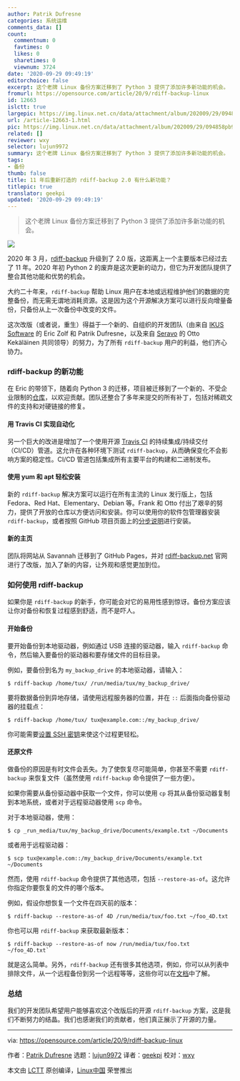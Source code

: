 ```yaml
---
author: Patrik Dufresne
categories: 系统运维
comments_data: []
count:
  commentnum: 0
  favtimes: 0
  likes: 0
  sharetimes: 0
  viewnum: 3724
date: '2020-09-29 09:49:19'
editorchoice: false
excerpt: 这个老牌 Linux 备份方案迁移到了 Python 3 提供了添加许多新功能的机会。
fromurl: https://opensource.com/article/20/9/rdiff-backup-linux
id: 12663
islctt: true
largepic: https://img.linux.net.cn/data/attachment/album/202009/29/094858pb9pa3sppsq9x5z1.jpg
url: /article-12663-1.html
pic: https://img.linux.net.cn/data/attachment/album/202009/29/094858pb9pa3sppsq9x5z1.jpg.thumb.jpg
related: []
reviewer: wxy
selector: lujun9972
summary: 这个老牌 Linux 备份方案迁移到了 Python 3 提供了添加许多新功能的机会。
tags:
- 备份
thumb: false
title: 11 年后重新打造的 rdiff-backup 2.0 有什么新功能？
titlepic: true
translator: geekpi
updated: '2020-09-29 09:49:19'
---
```



> 
> 这个老牌 Linux 备份方案迁移到了 Python 3 提供了添加许多新功能的机会。
> 
> 
> 


![](/data/attachment/album/202009/29/094858pb9pa3sppsq9x5z1.jpg)


2020 年 3 月，[rdiff-backup](https://rdiff-backup.net/) 升级到了 2.0 版，这距离上一个主要版本已经过去了 11 年。2020 年初 Python 2 的废弃是这次更新的动力，但它为开发团队提供了整合其他功能和优势的机会。


大约二十年来，`rdiff-backup` 帮助 Linux 用户在本地或远程维护他们的数据的完整备份，而无需无谓地消耗资源。这是因为这个开源解决方案可以进行反向增量备份，只备份从上一次备份中改变的文件。


这次改版（或者说，重生）得益于一个新的、自组织的开发团队（由来自 [IKUS Software](https://www.ikus-soft.com/en/) 的 Eric Zolf 和 Patrik Dufresne，以及来自 [Seravo](https://seravo.fi/english) 的 Otto Kekäläinen 共同领导）的努力，为了所有 `rdiff-backup` 用户的利益，他们齐心协力。


### rdiff-backup 的新功能


在 Eric 的带领下，随着向 Python 3 的迁移，项目被迁移到了一个新的、不受企业限制的[仓库](https://github.com/rdiff-backup/rdiff-backup)，以欢迎贡献。团队还整合了多年来提交的所有补丁，包括对稀疏文件的支持和对硬链接的修复。


#### 用 Travis CI 实现自动化


另一个巨大的改进是增加了一个使用开源 [Travis CI](https://en.wikipedia.org/wiki/Travis_CI) 的持续集成/持续交付（CI/CD）管道。这允许在各种环境下测试 `rdiff-backup`，从而确保变化不会影响方案的稳定性。CI/CD 管道包括集成所有主要平台的构建和二进制发布。


#### 使用 yum 和 apt 轻松安装


新的 `rdiff-backup` 解决方案可以运行在所有主流的 Linux 发行版上，包括 Fedora、Red Hat、Elementary、Debian 等。Frank 和 Otto 付出了艰辛的努力，提供了开放的仓库以方便访问和安装。你可以使用你的软件包管理器安装 `rdiff-backup`，或者按照 GitHub 项目页面上的[分步说明](https://github.com/rdiff-backup/rdiff-backup#installation)进行安装。


#### 新的主页


团队将网站从 Savannah 迁移到了 GitHub Pages，并对 [rdiff-backup.net](https://rdiff-backup.net/) 官网进行了改版，加入了新的内容，让外观和感觉更加到位。


### 如何使用 rdiff-backup


如果你是 `rdiff-backup` 的新手，你可能会对它的易用性感到惊讶。备份方案应该让你对备份和恢复过程感到舒适，而不是吓人。


#### 开始备份


要开始备份到本地驱动器，例如通过 USB 连接的驱动器，输入 `rdiff-backup` 命令，然后输入要备份的驱动器和要存储文件的目标目录。


例如，要备份到名为 `my_backup_drive` 的本地驱动器，请输入：



```
$ rdiff-backup /home/tux/ /run/media/tux/my_backup_drive/

```

要将数据备份到异地存储，请使用远程服务器的位置，并在 `::` 后面指向备份驱动器的挂载点：



```
$ rdiff-backup /home/tux/ tux@example.com::/my_backup_drive/

```

你可能需要[设置 SSH 密钥](https://opensource.com/article/20/8/how-ssh)来使这个过程更轻松。


#### 还原文件


做备份的原因是有时文件会丢失。为了使恢复尽可能简单，你甚至不需要 `rdiff-backup` 来恢复文件（虽然使用 `rdiff-backup` 命令提供了一些方便）。


如果你需要从备份驱动器中获取一个文件，你可以使用 `cp` 将其从备份驱动器复制到本地系统，或者对于远程驱动器使用 `scp` 命令。


对于本地驱动器，使用：



```
$ cp _run_media/tux/my_backup_drive/Documents/example.txt ~/Documents

```

或者用于远程驱动器：



```
$ scp tux@example.com::/my_backup_drive/Documents/example.txt ~/Documents

```

然而，使用 `rdiff-backup` 命令提供了其他选项，包括 `--restore-as-of`。这允许你指定你要恢复的文件的哪个版本。


例如，假设你想恢复一个文件在四天前的版本：



```
$ rdiff-backup --restore-as-of 4D /run/media/tux/foo.txt ~/foo_4D.txt

```

你也可以用 `rdiff-backup` 来获取最新版本：



```
$ rdiff-backup --restore-as-of now /run/media/tux/foo.txt ~/foo_4D.txt`

```

就是这么简单。另外，`rdiff-backup` 还有很多其他选项，例如，你可以从列表中排除文件，从一个远程备份到另一个远程等等，这些你可以在[文档](https://rdiff-backup.net/docs/examples.html)中了解。


### 总结


我们的开发团队希望用户能够喜欢这个改版后的开源 `rdiff-backup` 方案，这是我们不断努力的结晶。我们也感谢我们的贡献者，他们真正展示了开源的力量。




---


via: <https://opensource.com/article/20/9/rdiff-backup-linux>


作者：[Patrik Dufresne](https://opensource.com/users/patrik-dufresne) 选题：[lujun9972](https://github.com/lujun9972) 译者：[geekpi](https://github.com/geekpi) 校对：[wxy](https://github.com/wxy)


本文由 [LCTT](https://github.com/LCTT/TranslateProject) 原创编译，[Linux中国](https://linux.cn/) 荣誉推出